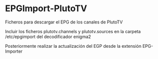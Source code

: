 # EPGImport-PlutoTV
Ficheros para descargar el EPG de los canales de PlutoTV

Incluir los ficheros plutotv.channels y plutotv.sources en la carpeta /etc/epgimport del decodificador enigma2

Posteriormente realizar la actualización del EGP desde la extensión EPG-Importer

